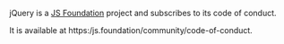 jQuery is a [JS Foundation](https:/js.foundation/) project and subscribes to its code of conduct.

It is available at https:/js.foundation/community/code-of-conduct.
